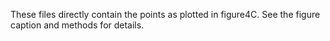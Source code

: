 These files directly contain the points as plotted in figure4C.
See the figure caption and methods for details.